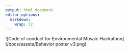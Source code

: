 ```yaml
---
output: html_document
editor_options: 
  markdown: 
    wrap: 72
---
```


![Code of conduct for Environmental Mosaic Hackathon](/docs/assets/Behavior poster v3.png)

